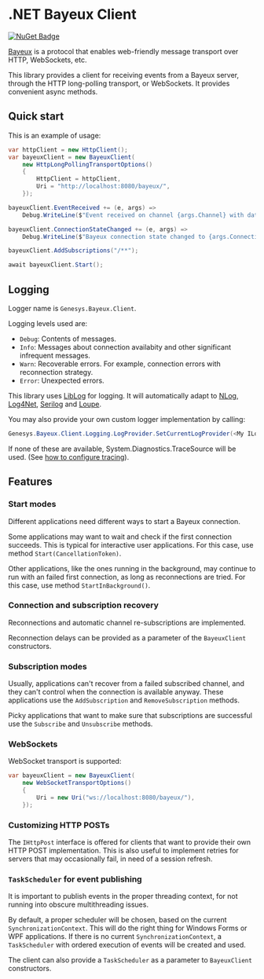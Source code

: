 # .NET Bayeux Client
[![NuGet Badge](https://buildstats.info/nuget/Genesys.Bayeux.Client)](https://www.nuget.org/packages/Genesys.Bayeux.Client)

[Bayeux](https://docs.cometd.org/current/reference/#_bayeux) is a protocol that enables web-friendly message transport over HTTP, WebSockets, etc.

This library provides a client for receiving events from a Bayeux server, through the HTTP long-polling transport, or WebSockets. It provides convenient async methods.

## Quick start

This is an example of usage:

~~~cs
var httpClient = new HttpClient();
var bayeuxClient = new BayeuxClient(
    new HttpLongPollingTransportOptions()
    {
        HttpClient = httpClient,
        Uri = "http://localhost:8080/bayeux/",
    });

bayeuxClient.EventReceived += (e, args) =>
    Debug.WriteLine($"Event received on channel {args.Channel} with data\n{args.Data}");

bayeuxClient.ConnectionStateChanged += (e, args) =>
	Debug.WriteLine($"Bayeux connection state changed to {args.ConnectionState}");

bayeuxClient.AddSubscriptions("/**");

await bayeuxClient.Start();
~~~

## Logging

Logger name is `Genesys.Bayeux.Client`.

Logging levels used are:
- `Debug`: Contents of messages.
- `Info`: Messages about connection availabity and other significant infrequent messages.
- `Warn`: Recoverable errors. For example, connection errors with reconnection strategy.
- `Error`: Unexpected errors.


This library uses [LibLog](https://github.com/damianh/LibLog) for logging. It will automatically adapt to
[NLog](http://nlog-project.org/),
[Log4Net](https://logging.apache.org/log4net/),
[Serilog](http://serilog.net/) and 
[Loupe](http://www.gibraltarsoftware.com/Loupe).

You may also provide your own custom logger implementation by calling:

~~~cs
Genesys.Bayeux.Client.Logging.LogProvider.SetCurrentLogProvider(<My ILogProvider implementation>);
~~~

If none of these are available,  System.Diagnostics.TraceSource will be used. (See [how to configure tracing](https://docs.microsoft.com/en-us/dotnet/framework/network-programming/how-to-configure-network-tracing)).

## Features

### Start modes

Different applications need different ways to start a Bayeux connection.

Some applications may want to wait and check if the first connection succeeds. This is typical for interactive user applications. For this case, use method `Start(CancellationToken)`.

Other applications, like the ones running in the background, may continue to run with an failed first connection, as long as reconnections are tried. For this case, use method `StartInBackground()`.

### Connection and subscription recovery

Reconnections and automatic channel re-subscriptions are implemented.

Reconnection delays can be provided as a parameter of the `BayeuxClient` constructors.

### Subscription modes

Usually, applications can't recover from a failed subscribed channel, and they can't control when the connection is available anyway. These applications use the `AddSubscription` and `RemoveSubscription` methods.

Picky applications that want to make sure that subscriptions are successful use the `Subscribe` and `Unsubscribe` methods.

### WebSockets

WebSocket transport is supported:

~~~cs
var bayeuxClient = new BayeuxClient(
    new WebSocketTransportOptions()
    {
        Uri = new Uri("ws://localhost:8080/bayeux/"),
    });
~~~

### Customizing HTTP POSTs

The `IHttpPost` interface is offered for clients that want to provide their own HTTP POST implementation. This is also useful to implement retries for servers that may occasionally fail, in need of a session refresh.

### `TaskScheduler` for event publishing

It is important to publish events in the proper threading context, for not running into obscure multithreading issues.

By default, a proper scheduler will be chosen, based on the current `SynchronizationContext`. This will do the right thing for Windows Forms or WPF applications. If there is no current `SynchronizationContext`, a `TaskScheduler` with ordered execution of events will be created and used.

The client can also provide a `TaskScheduler` as a parameter to `BayeuxClient` constructors.